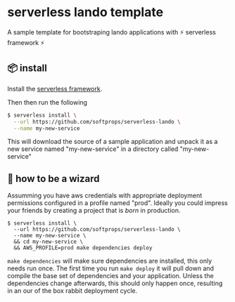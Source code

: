 # serverless lando template

A sample template for bootstraping lando applications with ⚡ serverless framework ⚡

## 📦 install

Install the [serverless framework](https://serverless.com/framework/).

Then then run the following

```bash
$ serverless install \
  --url https://github.com/softprops/serverless-lando \
  --name my-new-service
```

This will download the source of a sample application and unpack it as a new service named
"my-new-service" in a directory called "my-new-service"


## 🧙 how to be a wizard

Assumming you have aws credentials with appropriate deployment permissions configured
in a profile named "prod". Ideally you could impress your friends by creating a project
that is _born_ in production.

```
$ serverless install \
  --url https://github.com/softprops/serverless-lando \
  --name my-new-service \
  && cd my-new-service \
  && AWS_PROFILE=prod make dependencies deploy
```

`make dependencies` will make sure dependencies are installed, this only needs run once.
The first time you run `make deploy` it will pull down and compile the base set
of dependencies and your application. Unless the dependencies change afterwards,
this should only happen once, resulting in an our of the box rabbit deployment
cycle.